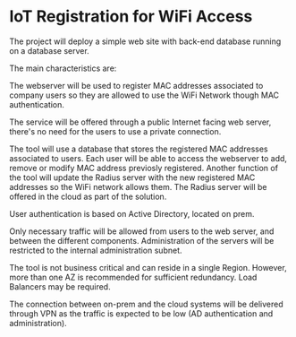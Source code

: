 # IoT Registration for WiFi Access

The project will deploy a simple web site with back-end database running on a database server. 

The main characteristics are:

The webserver will be used to register MAC addresses associated to company users so they are allowed to use the WiFi Network though MAC authentication.

The service will be offered through a public Internet facing web server, there's no need for the users to use a private connection.

The tool will use a database that stores the registered MAC addresses associated to users. Each user will be able to access the webserver to add, remove or modify MAC address previosly registered. Another function of the tool will update the Radius server with the new registered MAC addresses so the WiFi network allows them. The Radius server will be offered in the cloud as part of the solution.

User authentication is based on Active Directory, located on prem. 

Only necessary traffic will be allowed from users to the web server, and between the different components. Administration of the servers will be restricted to the internal administration subnet.

The tool is not business critical and can reside in a single Region. However, more than one AZ is recommended for sufficient redundancy. Load Balancers may be required.

The connection between on-prem and the cloud systems will be delivered through VPN as the traffic is expected to be low (AD authentication and administration).
